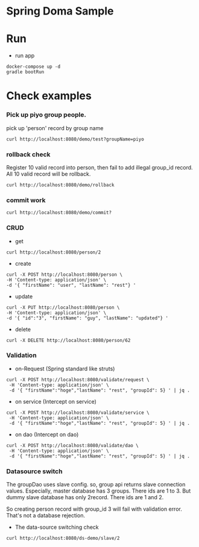 # Spring Doma Sample



# Run

- run app
```$xslt
docker-compose up -d
gradle bootRun
```


# Check examples

### Pick up piyo group people.

pick up 'person' record by group name

```$xslt
curl http://localhost:8080/demo/test?groupName=piyo
```


### rollback check

Register 10 valid record into person, then fail to add illegal group_id record.
All 10 valid record will be rollback.

```$xslt
curl http://localhost:8080/demo/rollback
```

### commit work


```$xslt
curl http://localhost:8080/demo/commit?
```

### CRUD


- get

```
curl http://localhost:8080/person/2
```

- create

```
curl -X POST http://localhost:8080/person \
-H 'Content-type: application/json' \
-d '{ "firstName": "user", "lastName": "rest"} '
```


- update

```
curl -X PUT http://localhost:8080/person \
-H 'Content-type: application/json' \
-d '{ "id":"3", "firstName": "guy", "lastName": "updated"} '
```

- delete

```$xslt
curl -X DELETE http://localhost:8080/person/62
```

### Validation

- on-Request (Spring standard like struts)

```$xslt
curl -X POST http://localhost:8080/validate/request \
 -H 'Content-type: application/json' \
 -d '{ "firstName":"hoge","lastName": "rest", "groupId": 5} ' | jq .
```

- on service (Intercept on service)
```$xslt
curl -X POST http://localhost:8080/validate/service \
 -H 'Content-type: application/json' \
 -d '{ "firstName":"hoge","lastName": "rest", "groupId": 5} ' | jq .

```

- on dao (Intercept on dao)
```$xslt
curl -X POST http://localhost:8080/validate/dao \
 -H 'Content-type: application/json' \
 -d '{ "firstName":"hoge","lastName": "rest", "groupId": 5} ' | jq .

```

### Datasource switch

The groupDao uses slave config. so, group api returns slave connection values.
Especially, master database has 3 groups. There ids are 1 to 3.
But dummy slave database has only 2record. There ids are 1 and 2.

So creating person record with group_id 3 will fail with validation error.
That's not a database rejection.

- The data-source switching check
```
curl http://localhost:8080/ds-demo/slave/2
```
